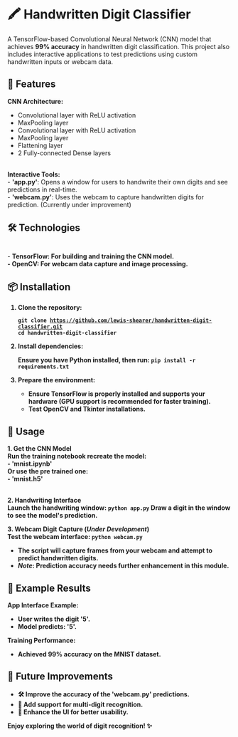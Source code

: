 # 🖍️ Handwritten Digit Classifier
A TensorFlow-based Convolutional Neural Network (CNN) model that achieves <b>99% accuracy</b> in handwritten digit classification. This project also includes interactive applications to test predictions using custom handwritten inputs or webcam data.

<h2>🚀 Features</h2>

<b>CNN Architecture:</b>

  - Convolutional layer with ReLU activation
  - MaxPooling layer
  - Convolutional layer with ReLU activation
  - MaxPooling layer
  - Flattening layer
  - 2 Fully-connected Dense layers<br>
  <br>
<b>Interactive Tools:</b><br>
- <b>'app.py'</b>: Opens a window for users to handwrite their own digits and see predictions in real-time.<br>
- <b>'webcam.py'</b>: Uses the webcam to capture handwritten digits for prediction. (Currently under improvement)
 

<h2>🛠️ Technologies</h2><br>
- <b>TensorFlow<b>: For building and training the CNN model.<br>
- <b>OpenCV<b>: For webcam data capture and image processing.<br>


  
<h2>📦 Installation</h2>
<ol>
  <li><b>Clone the repository:</b></li>


  <code>git clone https://github.com/lewis-shearer/handwritten-digit-classifier.git
   cd handwritten-digit-classifier</code>


<li><b>Install dependencies:</b></li>

Ensure you have Python installed, then run:
<code>pip install -r requirements.txt</code>
<li><b>Prepare the environment:</b></li>

- Ensure TensorFlow is properly installed and supports your hardware (GPU support is recommended for faster training).
- Test OpenCV and Tkinter installations.

</ol>



<h2>📘 Usage</h2>
<b>1. Get the CNN Model</b><br>
Run the training notebook recreate the model:<br>
- <b>'mnist.ipynb'</b><br>
Or use the pre trained one:<br>
- <b>'mnist.h5'</b><br><br>


<b>2. Handwriting Interface</b><br>
Launch the handwriting window:
<code>python app.py</code>
Draw a digit in the window to see the model's prediction.

<b>3. Webcam Digit Capture (*Under Development*)</b><br>
Test the webcam interface:
<code>python webcam.py</code>
- The script will capture frames from your webcam and attempt to predict handwritten digits.
- *Note*: Prediction accuracy needs further enhancement in this module.

  
<h2>🌟 Example Results</h2>
<b>App Interface Example:</b>

- User writes the digit <b>'5'</b>.
- Model predicts: <b>'5'</b>.
  
<b>Training Performance:</b>

- Achieved <b>99% accuracy<b> on the MNIST dataset.



<h2>📝 Future Improvements</h2>

- 🛠️ Improve the accuracy of the **'webcam.py'** predictions.
- 🌟 Add support for multi-digit recognition.
- 🎨 Enhance the UI for better usability.

  
**Enjoy exploring the world of digit recognition! ✨**

